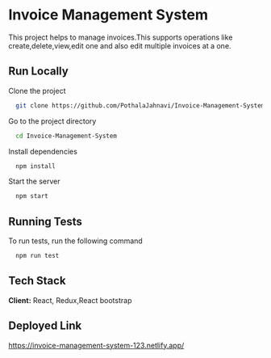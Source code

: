 
# Invoice Management System

This project helps to manage invoices.This supports operations like create,delete,view,edit one and also edit multiple invoices at a one.




## Run Locally

Clone the project

```bash
  git clone https://github.com/PothalaJahnavi/Invoice-Management-System.git
```

Go to the project directory

```bash
  cd Invoice-Management-System
```

Install dependencies

```bash
  npm install
```

Start the server

```bash
  npm start
```


## Running Tests

To run tests, run the following command

```bash
  npm run test
```


## Tech Stack

**Client:** React, Redux,React bootstrap


## Deployed Link

https://invoice-management-system-123.netlify.app/
